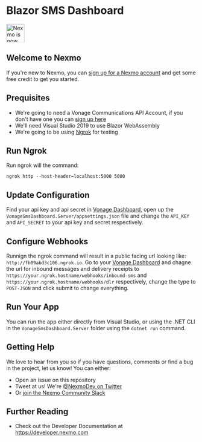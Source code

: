 # Blazor SMS Dashboard

<img src="https://developer.nexmo.com/assets/images/Vonage_Nexmo.svg" height="48px" alt="Nexmo is now known as Vonage" />

<!-- Add a paragraph about the project. What does it do? Who is it for? Is it actively supported? Your reader just clicked on a random link from another web page and has no idea what Nexmo is ... -->

## Welcome to Nexmo

<!-- change "github-repo" at the end of the link to be the name of your repo, this helps us understand which projects are driving signups so we can do more stuff that developers love -->

If you're new to Nexmo, you can [sign up for a Nexmo account](https://dashboard.nexmo.com/sign-up?utm_source=DEV_REL&utm_medium=github&utm_campaign=github-repo) and get some free credit to get you started.




<!-- add other sections as appropriate for your repo type -->

## Prequisites

* We're going to need a Vonage Communications API Account, if you don't have one you can [sign up here](https://dashboard.nexmo.com/sign-up)
* We'll need Visual Studio 2019 to use Blazor WebAssembly
* We're going to be using [Ngrok](https://ngrok.com/) for testing

## Run Ngrok

Run ngrok will the command:

```text
ngrok http --host-header=localhost:5000 5000
```

## Update Configuration

Find your api key and api secret in [Vonage Dashboard](https://dashboard.nexmo.com), open up the `VonageSmsDashboard.Server/appsettings.json` file and change the `API_KEY` and `API_SECRET` to your api key and secret respectively.

## Configure Webhooks

Runnign the ngrok command will result in a public facing url looking like: `http://fb09abd3c106.ngrok.io`. Go to your [Vonage Dashboard](https://dashboard.nexmo.com/settings) and chagne the url for inbound messages and delivery receipts to `https://your.ngrok.hostname/webhooks/inbound-sms` and `https://your.ngrok.hostname/webhooks/dlr` respectively, change the type to `POST-JSON` and click submit to change everything.

## Run Your App

You can run the app either directly from Visual Studio, or using the .NET CLI in the `VonageSmsDashboard.Server` folder using the `dotnet run` command.


## Getting Help

We love to hear from you so if you have questions, comments or find a bug in the project, let us know! You can either:

* Open an issue on this repository
* Tweet at us! We're [@NexmoDev on Twitter](https://twitter.com/NexmoDev)
* Or [join the Nexmo Community Slack](https://developer.nexmo.com/community/slack)

## Further Reading

* Check out the Developer Documentation at <https://developer.nexmo.com>

<!-- add links to the api reference, other documentation, related blog posts, whatever someone who has read this far might find interesting :) -->



